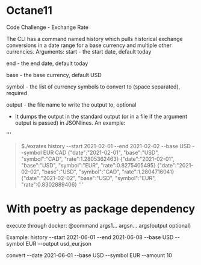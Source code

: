 # Octane11
Code Challenge - Exchange Rate

The CLI has a command named history which pulls historical exchange conversions in a date range for a base currency and multiple other currencies. Arguments:
start - the start date, default today

end - the end date, default today

base - the base currency, default USD

symbol - the list of currency symbols to convert to (space separated), required

output - the file name to write the output to, optional


- It dumps the output in the standard output (or in a file if the argument output is passed) in JSONlines. An example:

'''
>$./exrates history --start 2021-02-01 --end 2021-02-02 --base USD --symbol EUR CAD
{"date":"2021-02-01", "base":"USD", "symbol":"CAD", "rate":1.2805362463} {"date":"2021-02-01", "base":"USD", "symbol":"EUR", "rate":0.8275405495} {"date":"2021-02-02", "base":"USD", "symbol":"CAD", "rate":1.2804716041} {"date":"2021-02-02", "base":"USD", "symbol":"EUR", "rate":0.8302889406}
'''

# With poetry as package dependency
execute through docker:
@command args1... argsn... args(output optional) 

Example:
history --start 2021-06-01 --end 2021-06-08 --base USD --symbol EUR --output usd_eur.json

convert --date 2021-06-01 --base USD --symbol EUR --amount 10




